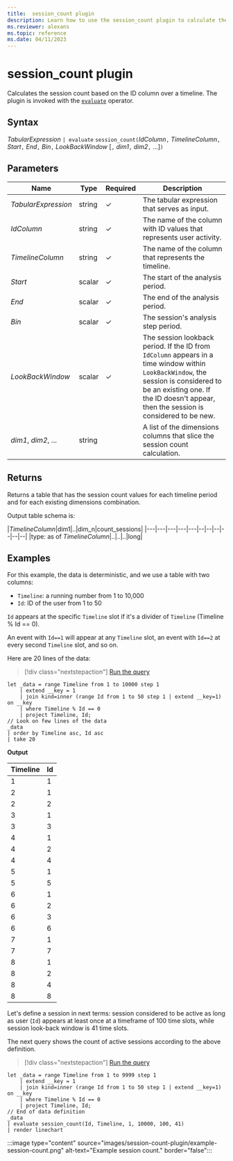 ```yaml
---
title:  session_count plugin
description: Learn how to use the session_count plugin to calculate the session count based on the ID column over a timeline.
ms.reviewer: alexans
ms.topic: reference
ms.date: 04/11/2023
---
```

# session_count plugin

Calculates the session count based on the ID column over a timeline. The plugin is invoked with the [`evaluate`](evaluateoperator.md) operator.

## Syntax

*TabularExpression* `| evaluate` `session_count(`*IdColumn*`,` *TimelineColumn*`,` *Start*`,` *End*`,` *Bin*`,` *LookBackWindow* [`,` *dim1*`,` *dim2*`,` ...]`)`

## Parameters

| Name | Type | Required | Description |
|--|--|--|--|
| *TabularExpression* | string | &check; | The tabular expression that serves as input.|
| *IdColumn* | string | &check; | The name of the column with ID values that represents user activity.|
| *TimelineColumn* | string | &check; | The name of the column that represents the timeline.|
| *Start* | scalar | &check; | The start of the analysis period.|
| *End* | scalar | &check; | The end of the analysis period.|
| *Bin* | scalar | &check; | The session's analysis step period.|
| *LookBackWindow* | scalar | &check; | The session lookback period. If the ID from `IdColumn` appears in a time window within `LookBackWindow`, the session is considered to be an existing one. If the ID doesn't appear, then the session is considered to be new.|
| *dim1*, *dim2*, ... | string | | A list of the dimensions columns that slice the session count calculation.|

## Returns

Returns a table that has the session count values for each timeline period and for each existing dimensions combination.

Output table schema is:

|*TimelineColumn*|dim1|..|dim_n|count_sessions|
|---|---|---|---|---|--|--|--|--|--|--|
|type: as of *TimelineColumn*|..|..|..|long|

## Examples

For this example, the data is deterministic, and we use a table with two columns:

- `Timeline`: a running number from 1 to 10,000
- `Id`: ID of the user from 1 to 50

`Id` appears at the specific `Timeline` slot if it's a divider of `Timeline` (Timeline % Id == 0).

An event with `Id==1` will appear at any `Timeline` slot, an event with `Id==2` at every second `Timeline` slot, and so on.

Here are 20 lines of the data:

> [!div class="nextstepaction"]
> <a href="https://dataexplorer.azure.com/clusters/help/databases/Samples?query=H4sIAAAAAAAAA12PzwqDMAzG7z7FdxlsMFAHO40+wGDH3aWzcdY/jdSCE3z4tVM3WS4J+ZJfvjTkkCnpJASsNE/CXbfUaEMoLLdI4Rhp4gO9ow5pBB8T6OXIKGRZTaNfXdsVa4NaGyW0MWSxn5lXtaGdV9QfRqQHsJnrBTeUZDeOdgEkBJJF7ixXlLvvwNHrlyiOcWOuA6ugAUHowQVcSQifRp9/owlslbf4GH8HZJ8HRshed7ImnJI3eyONGCMBAAA=" target="_blank">Run the query</a>

```kusto
let _data = range Timeline from 1 to 10000 step 1
    | extend __key = 1
    | join kind=inner (range Id from 1 to 50 step 1 | extend __key=1) on __key
    | where Timeline % Id == 0
    | project Timeline, Id;
// Look on few lines of the data
_data
| order by Timeline asc, Id asc
| take 20
```

**Output**

|Timeline|Id|
|---|---|
|1|1|
|2|1|
|2|2|
|3|1|
|3|3|
|4|1|
|4|2|
|4|4|
|5|1|
|5|5|
|6|1|
|6|2|
|6|3|
|6|6|
|7|1|
|7|7|
|8|1|
|8|2|
|8|4|
|8|8|

Let's define a session in next terms: session considered to be active as long as user (`Id`) appears at least once at a timeframe of 100 time slots, while session look-back window is 41 time slots.

The next query shows the count of active sessions according to the above definition.

> [!div class="nextstepaction"]
> <a href="https://dataexplorer.azure.com/clusters/help/databases/Samples?query=H4sIAAAAAAAAA12PzQrCMBCE732KuQgKBRvQg0iOHrx7L6HZarRuSrr+gQ/vWqsUh0CWzO6XnYYEpXfiYJEc7wm7cKYmMKFO8QwDiVip0Am1MBlUT9BdiD3K8kQPnfw+H2NgnAJ7G5gpYfpBbv0ItiwG1B/Gmhkif+oBdztQGi00eYOsRTHYbYpHquTXkKu/zuZzbJQZa/SxPNWBg4TIWZ8z01+vrrk4IXTUdWqUVbywTLc+H6GMnkLVXzkWZqaTSbfVWO+O6uCSvADwRV6RPgEAAA==" target="_blank">Run the query</a>

```kusto
let _data = range Timeline from 1 to 9999 step 1
    | extend __key = 1
    | join kind=inner (range Id from 1 to 50 step 1 | extend __key=1) on __key
    | where Timeline % Id == 0
    | project Timeline, Id;
// End of data definition
_data
| evaluate session_count(Id, Timeline, 1, 10000, 100, 41)
| render linechart 
```

:::image type="content" source="images/session-count-plugin/example-session-count.png" alt-text="Example session count." border="false":::
